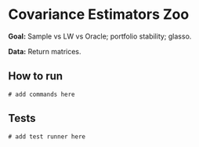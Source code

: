# Covariance Estimators Zoo

**Goal:** Sample vs LW vs Oracle; portfolio stability; glasso.

**Data:** Return matrices.

## How to run

```
# add commands here
```

## Tests

```
# add test runner here
```
